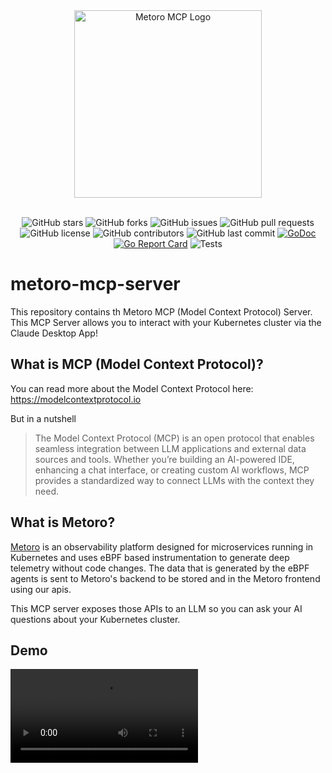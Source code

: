 <div align="center">
<img src="./images/Metoro_square.svg" height="300" alt="Metoro MCP Logo">
</div>
<br/>
<div align="center">

![GitHub stars](https://img.shields.io/github/stars/metoro-io/metoro-mcp-server?style=social)
![GitHub forks](https://img.shields.io/github/forks/metoro-io/metoro-mcp-server?style=social)
![GitHub issues](https://img.shields.io/github/issues/metoro-io/metoro-mcp-server)
![GitHub pull requests](https://img.shields.io/github/issues-pr/metoro-io/metoro-mcp-server)
![GitHub license](https://img.shields.io/github/license/metoro-io/metoro-mcp-server)
![GitHub contributors](https://img.shields.io/github/contributors/metoro-io/metoro-mcp-server)
![GitHub last commit](https://img.shields.io/github/last-commit/metoro-io/metoro-mcp-server)
[![GoDoc](https://pkg.go.dev/badge/github.com/metoro-io/metoro-mcp-server.svg)](https://pkg.go.dev/github.com/metoro-io/metoro-mcp-server)
[![Go Report Card](https://goreportcard.com/badge/github.com/metoro-io/metoro-mcp-server)](https://goreportcard.com/report/github.com/metoro-io/metoro-mcp-server)
![Tests](https://github.com/metoro-io/metoro-mcp-server/actions/workflows/go-test.yml/badge.svg)

</div>

# metoro-mcp-server
This repository contains th Metoro MCP (Model Context Protocol) Server. This MCP Server allows you to interact with your Kubernetes cluster via the Claude Desktop App!

## What is MCP (Model Context Protocol)? 
You can read more about the Model Context Protocol here: https://modelcontextprotocol.io

But in a nutshell
> The Model Context Protocol (MCP) is an open protocol that enables seamless integration between LLM applications and external data sources and tools. Whether you’re building an AI-powered IDE, enhancing a chat interface, or creating custom AI workflows, MCP provides a standardized way to connect LLMs with the context they need.

## What is Metoro?
[Metoro](https://metoro.io/) is an observability platform designed for microservices running in Kubernetes and uses eBPF based instrumentation to generate deep telemetry without code changes.
The data that is generated by the eBPF agents is sent to Metoro's backend to be stored and in the Metoro frontend using our apis.

This MCP server exposes those APIs to an LLM so you can ask your AI questions about your Kubernetes cluster.

## Demo


<video src="https://github.com/user-attachments/assets/b3f21e9a-45b8-4c17-8d8c-cff560d8694f"/>


## How can I use Metoro MCP Server? 
1. Install the [Claude Desktop App](https://claude.ai/download).
2. Make sure you have [Golang](https://golang.org/dl/) installed. `brew install go` for mac or `sudo apt-get install golang` for ubuntu.
3. Clone the repository: `git clone https://github.com/metoro-io/metoro-mcp-server.git`
4. Navigate to the repository directory: `cd metoro-mcp-server`
5. Build the server executable: `go build -o metoro-mcp-server`

### If you already have a Metoro Account:
Copy your auth token from your Metoro account in [Settings](https://us-east.metoro.io/settings) -> Users Settings. 
Create a file in `~/Library/Application Support/Claude/claude_desktop_config.json` with the following contents:
```json
{
  "mcpServers": {
    "metoro-mcp-server": {
      "command": "<your path to Metoro MCP server go executable>/metoro-mcp-server",
      "args": [],
      "env": {
          "METORO_AUTH_TOKEN" : "<your auth token>",
          "METORO_API_URL": "https://us-east.metoro.io"
       }
    }
  }
}
```

### If you don't have a Metoro Account:
No worries, you can still play around using the [Live Demo Cluster](https://demo.us-east.metoro.io/).
The included token is a demo token, publicly available for anyone to use.
   Create a file in `~/Library/Application Support/Claude/claude_desktop_config.json` with the following contents:
```json
{
  "mcpServers": {
    "metoro-mcp-server": {
      "command": "<your path to Metoro MCP server go executable>/metoro-mcp-server",
      "args": [],
      "env": {
          "METORO_AUTH_TOKEN" : "eyJhbGciOiJIUzI1NiIsInR5cCI6IkpXVCJ9.eyJjdXN0b21lcklkIjoiOThlZDU1M2QtYzY4ZC00MDRhLWFhZjItNDM2ODllNWJiMGUzIiwiZW1haWwiOiJ0ZXN0QGNocmlzYmF0dGFyYmVlLmNvbSIsImV4cCI6MTgyMTI0NzIzN30.7G6alDpcZh_OThYj293Jce5rjeOBqAhOlANR_Fl5auw",
          "METORO_API_URL": "https://demo.us-east.metoro.io"
       }
    }
  }
}
```

4. Once you are done editing `claude_desktop_config.json` save the file and restart Claude Desktop app.
5. You should now see the Metoro MCP Server in the dropdown list of MCP Servers in the Claude Desktop App. You are ready to start using Metoro MCP Server with Claude Desktop App!

## Built with

This server is built on top of our [Golang MCP SDK](https://github.com/metoro-io/mcp-golang).
